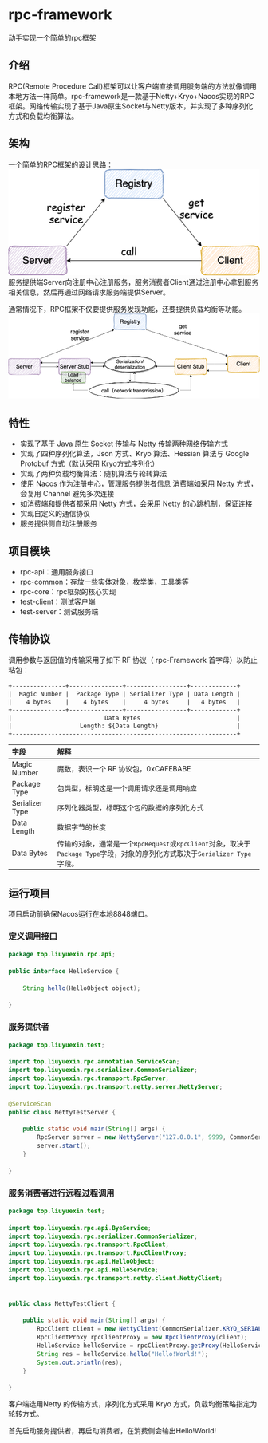 # rpc-framework
动手实现一个简单的rpc框架

## 介绍
RPC(Remote Procedure Call)框架可以让客户端直接调用服务端的方法就像调用本地方法一样简单。rpc-framework是一款基于Netty+Kryo+Nacos实现的RPC框架。网络传输实现了基于Java原生Socket与Netty版本，并实现了多种序列化方式和负载均衡算法。

## 架构
一个简单的RPC框架的设计思路：<br>
![image](https://github.com/lyxup/rpc-framework/blob/master/images/rpc-architure.png)<br>
服务提供端Server向注册中心注册服务，服务消费者Client通过注册中心拿到服务相关信息，然后再通过网络请求服务端提供Server。

通常情况下，RPC框架不仅要提供服务发现功能，还要提供负载均衡等功能。![image](https://github.com/lyxup/rpc-framework/blob/master/images/rpc-architure-detail.png)

## 特性
- 实现了基于 Java 原生 Socket 传输与 Netty 传输两种网络传输方式
- 实现了四种序列化算法，Json 方式、Kryo 算法、Hessian 算法与 Google Protobuf 方式（默认采用 Kryo方式序列化）
- 实现了两种负载均衡算法：随机算法与轮转算法
- 使用 Nacos 作为注册中心，管理服务提供者信息
消费端如采用 Netty 方式，会复用 Channel 避免多次连接
- 如消费端和提供者都采用 Netty 方式，会采用 Netty 的心跳机制，保证连接
- 实现自定义的通信协议
- 服务提供侧自动注册服务

## 项目模块
- rpc-api：通用服务接口
- rpc-common：存放一些实体对象，枚举类，工具类等
- rpc-core：rpc框架的核心实现
- test-client：测试客户端
- test-server：测试服务端

## 传输协议
调用参数与返回值的传输采用了如下 RF 协议（ rpc-Framework 首字母）以防止粘包：
```
+---------------+---------------+-----------------+-------------+
|  Magic Number |  Package Type | Serializer Type | Data Length |
|    4 bytes    |    4 bytes    |     4 bytes     |   4 bytes   |
+---------------+---------------+-----------------+-------------+
|                          Data Bytes                           |
|                   Length: ${Data Length}                      |
+---------------------------------------------------------------+
```
| 字段            | 解释                                                         |
| :-------------- | :----------------------------------------------------------- |
| Magic Number    | 魔数，表识一个 RF 协议包，0xCAFEBABE                        |
| Package Type    | 包类型，标明这是一个调用请求还是调用响应                     |
| Serializer Type | 序列化器类型，标明这个包的数据的序列化方式                   |
| Data Length     | 数据字节的长度                                               |
| Data Bytes      | 传输的对象，通常是一个`RpcRequest`或`RpcClient`对象，取决于`Package Type`字段，对象的序列化方式取决于`Serializer Type`字段。 |

## 运行项目
项目启动前确保Nacos运行在本地8848端口。

### 定义调用接口
```java
package top.liuyuexin.rpc.api;

public interface HelloService {

    String hello(HelloObject object);

}
```

### 服务提供者
```java
package top.liuyuexin.test;

import top.liuyuexin.rpc.annotation.ServiceScan;
import top.liuyuexin.rpc.serializer.CommonSerializer;
import top.liuyuexin.rpc.transport.RpcServer;
import top.liuyuexin.rpc.transport.netty.server.NettyServer;

@ServiceScan
public class NettyTestServer {

    public static void main(String[] args) {
        RpcServer server = new NettyServer("127.0.0.1", 9999, CommonSerializer.PROTOBUF_SERIALIZER);
        server.start();
    }

}
```

### 服务消费者进行远程过程调用
```java
package top.liuyuexin.test;

import top.liuyuexin.rpc.api.ByeService;
import top.liuyuexin.rpc.serializer.CommonSerializer;
import top.liuyuexin.rpc.transport.RpcClient;
import top.liuyuexin.rpc.transport.RpcClientProxy;
import top.liuyuexin.rpc.api.HelloObject;
import top.liuyuexin.rpc.api.HelloService;
import top.liuyuexin.rpc.transport.netty.client.NettyClient;


public class NettyTestClient {

    public static void main(String[] args) {
        RpcClient client = new NettyClient(CommonSerializer.KRYO_SERIALIZER, new RoundRobinLoadBalancer());
        RpcClientProxy rpcClientProxy = new RpcClientProxy(client);
        HelloService helloService = rpcClientProxy.getProxy(HelloService.class);
        String res = helloService.hello("Hello!World!");
        System.out.println(res);
    }

}
```

客户端选用Netty 的传输方式，序列化方式采用 Kryo 方式，负载均衡策略指定为轮转方式。

首先启动服务提供者，再启动消费者，在消费侧会输出Hello!World!
